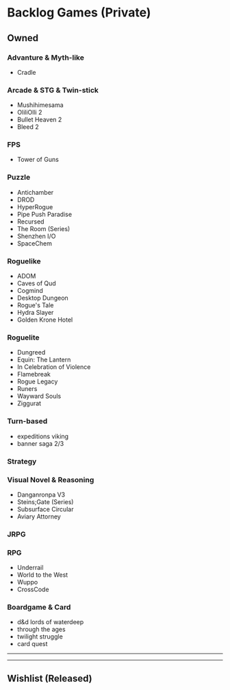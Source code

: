 # Backlog Games (Private)

## Owned

### Advanture & Myth-like
* Cradle

### Arcade & STG & Twin-stick
* Mushihimesama
* OliliOlli 2
* Bullet Heaven 2
* Bleed 2

### FPS
* Tower of Guns

### Puzzle
* Antichamber
* DROD
* HyperRogue
* Pipe Push Paradise
* Recursed
* The Room (Series)
* Shenzhen I/O
* SpaceChem

### Roguelike
* ADOM
* Caves of Qud
* Cogmind
* Desktop Dungeon
* Rogue's Tale
* Hydra Slayer
* Golden Krone Hotel

### Roguelite
* Dungreed
* Equin: The Lantern
* In Celebration of Violence
* Flamebreak
* Rogue Legacy
* Runers
* Wayward Souls
* Ziggurat

### Turn-based
* expeditions viking
* banner saga 2/3

### Strategy


### Visual Novel & Reasoning
* Danganronpa V3
* Steins;Gate (Series)
* Subsurface Circular
* Aviary Attorney

### JRPG


### RPG
* Underrail
* World to the West
* Wuppo
* CrossCode

### Boardgame & Card
* d&d lords of waterdeep
* through the ages
* twilight struggle
* card quest

---
---


## Wishlist (Released)


